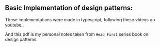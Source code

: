 ## Basic Implementation of design patterns:

These implementations were made in typescript, following these videos on [youtube.](https://www.youtube.com/playlist?list=PLF206E906175C7E07).

And this pdf is my personal notes taken from `Head First` series book on design patterns